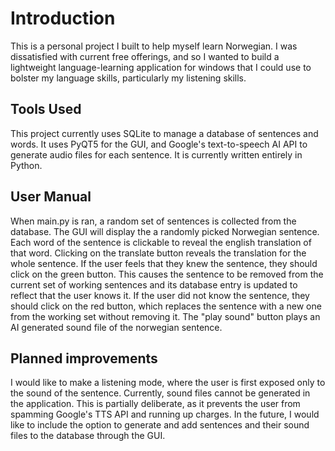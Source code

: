 # Introduction
This is a personal project I built to help myself learn Norwegian. I was dissatisfied with current free offerings, and so I wanted to build a lightweight language-learning
application for windows that I could use to bolster my language skills, particularly my listening skills.

## Tools Used
This project currently uses SQLite to manage a database of sentences and words. It uses PyQT5 for the GUI, and Google's text-to-speech AI API to generate audio files for each sentence. It is currently written entirely in Python.

## User Manual
When main.py is ran, a random set of sentences is collected from the database. The GUI will display the a randomly picked Norwegian sentence. Each word of the sentence is clickable to reveal the english
translation of that word. Clicking on the translate button reveals the translation for the whole sentence. If the user feels that they knew the sentence, they should click on the green button. 
This causes the sentence to be removed from the current set of working sentences and its database entry is updated to reflect that the user knows it. If the user did not know the sentence, they
should click on the red button, which replaces the sentence with a new one from the working set without removing it.
The "play sound" button plays an AI generated sound file of the norwegian sentence.

## Planned improvements
I would like to make a listening mode, where the user is first exposed only to the sound of the sentence. 
Currently, sound files cannot be generated in the application. This is partially deliberate, as it prevents the user from spamming Google's TTS API and running up charges. In the future,
I would like to include the option to generate and add sentences and their sound files to the database through the GUI.
